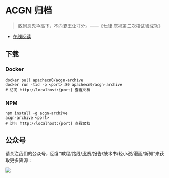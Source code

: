 # ACGN 归档

> 敢同恶鬼争高下，不向霸王让寸分。——《七律·庆祝第二次核试验成功》

* [在线阅读](https://acgn.flygon.net)

## 下载

### Docker

```
docker pull apachecn0/acgn-archive
docker run -tid -p <port>:80 apachecn0/acgn-archive
# 访问 http://localhost:{port} 查看文档
```


### NPM

```
npm install -g acgn-archive
acgn-archive <port>
# 访问 http://localhost:{port} 查看文档
```

## 公众号

请关注我们的公众号，回复“教程/路线/比赛/报告/技术书/轻小说/漫画/新知”来获取更多资源：

![](asset/gzh_qr.jpg)
